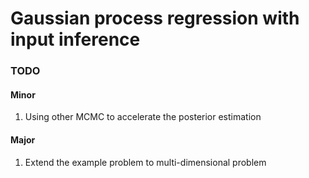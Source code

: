 # Gaussian process regression with input inference

### TODO

#### Minor
1. Using other MCMC to accelerate the posterior estimation

#### Major
1. Extend the example problem to multi-dimensional problem
